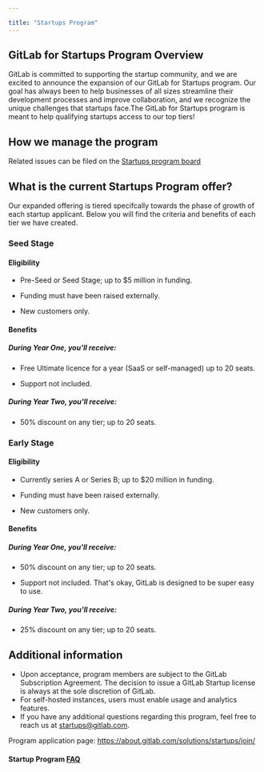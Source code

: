 ```yaml
---

title: "Startups Program"
---
```








## GitLab for Startups Program Overview

GitLab is committed to supporting the startup community, and we are excited to announce the expansion of our GitLab for Startups program. Our goal has always been to help businesses of all sizes streamline their development processes and improve collaboration, and we recognize the unique challenges that startups face.The GitLab for Startups program is meant to help qualifying startups access to our top tiers! 


## How we manage the program

Related issues can be filed on the [Startups program board](https://gitlab.com/gitlab-com/marketing/community-relations/gitlab-for-startups/-/boards)


## What is the current Startups Program offer?

Our expanded offering is tiered specifcally towards the phase of growth of each startup applicant. Below you will find the criteria and benefits of each tier we have created.

### Seed Stage

#### Eligibility
- Pre-Seed or Seed Stage; up to
$5 million in funding.

- Funding must have been raised externally.

- New customers only.

#### Benefits

##### During **Year One**, you'll receive:
- Free Ultimate licence for a year (SaaS or self-managed) up to 20 seats.

- Support not included.

##### During **Year Two**, you'll receive:
- 50% discount on any tier; up to 20 seats.

### Early Stage 

#### Eligibility

- Currently series A or Series B; up to
$20 million in funding.

- Funding must have been raised externally.

- New customers only.

#### Benefits

##### During **Year One**, you'll receive:
- 50% discount on any tier; up to 20 seats.

- Support not included. That's okay, GitLab is designed to be super easy to use.

##### During **Year Two**, you'll receive:
- 25% discount on any tier; up to 20 seats.



## Additional information
 * Upon acceptance, program members are subject to the GitLab Subscription Agreement. The decision to issue a GitLab Startup license is always at the sole discretion of GitLab.
 * For self-hosted instances, users must enable usage and analytics features.
 * If you have any additional questions regarding this program, feel free to reach us at startups@gitlab.com.

Program application page: https://about.gitlab.com/solutions/startups/join/
#### Startup Program [FAQ](https://about.gitlab.com/handbook/marketing/community-relations/community-programs/startups-program/startups-program-faq/)